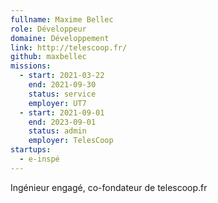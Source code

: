 ```yaml
---
fullname: Maxime Bellec
role: Développeur
domaine: Développement
link: http://telescoop.fr/
github: maxbellec
missions:
  - start: 2021-03-22
    end: 2021-09-30
    status: service
    employer: UT7
  - start: 2021-09-01
    end: 2023-09-01
    status: admin
    employer: TelesCoop
startups:
  - e-inspé
---
```


Ingénieur engagé, co-fondateur de telescoop.fr
